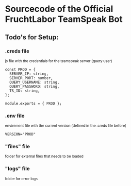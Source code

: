 # Sourcecode of the Official FruchtLabor TeamSpeak Bot

## Todo's for Setup:

### .creds file

<sub>js file with the credentials for the teamspeak server (query user)</sub>

```
const PROD = {
  SERVER_IP: string,
  SERVER_PORT: number,
  QUERY_USERNAME: string,
  QUERY_PASSWORD: string,
  TS_ID: string,
};

module.exports = { PROD };
```

### .env file

<sub>envirement file with the current version (defined in the .creds file before)</sub>

```
VERSION="PROD"
```

### "files" file

<sub>folder for external files that needs to be loaded</sub>

### "logs" file

<sub>folder for error logs</sub>
